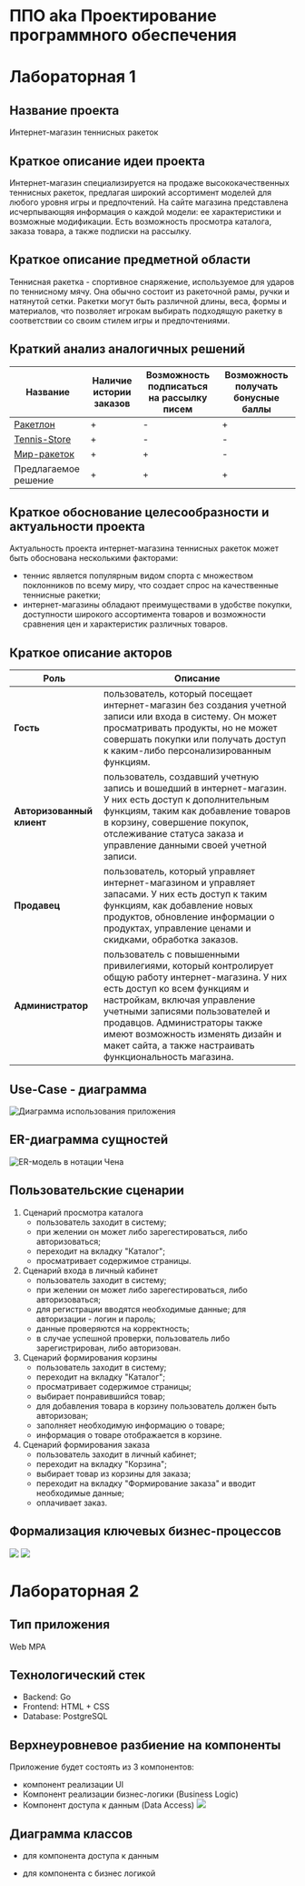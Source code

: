 # ППО aka Проектирование программного обеспечения

# Лабораторная 1

## Название проекта
Интернет-магазин теннисных ракеток

## Краткое описание идеи проекта
Интернет-магазин специализируется на продаже высококачественных теннисных ракеток, предлагая широкий ассортимент моделей для любого уровня игры и предпочтений. На сайте магазина представлена исчерпывающяя информация о каждой модели: ее характеристики и возможные модификации. Есть возможность просмотра каталога, заказа товара, а также подписки на рассылку.

## Краткое описание предметной области
Теннисная ракетка - спортивное снаряжение, используемое для ударов по теннисному мячу. Она обычно состоит из ракеточной рамы, ручки и натянутой сетки. Ракетки могут быть различной длины, веса, формы и материалов, что позволяет игрокам выбирать подходящую ракетку в соответствии со своим стилем игры и предпочтениями.

## Краткий анализ аналогичных решений
| Название | Наличие истории заказов | Возможность подписаться на рассылку писем | Возможность получать бонусные баллы | 
|-------------|---|---|---|
| [Ракетлон](https://racketlon.ru/)    | + | - | + |
| [Tennis-Store](https://tennis-store.ru/)| + | - | - |
| [Мир-ракеток](https://www.mirraketok.ru/) | + | + | - |
| Предлагаемое решение  | + | + | + |

## Краткое обоснование целесообразности и актуальности проекта
Актуальность проекта интернет-магазина теннисных ракеток может быть обоснована несколькими факторами:
- теннис является популярным видом спорта с множеством поклонников по всему миру, что создает спрос на качественные теннисные ракетки;
- интернет-магазины обладают преимуществами в удобстве покупки, доступности широкого ассортимента товаров и возможности сравнения цен и характеристик различных товаров.

## Краткое описание акторов
|Роль|Описание |
|--|--|
|**Гость**|пользователь, который посещает интернет-магазин без создания учетной записи или входа в систему. Он может просматривать продукты, но не может совершать покупки или получать доступ к каким-либо персонализированным функциям.|
|**Авторизованный клиент**|пользователь, создавший учетную запись и вошедший в интернет-магазин. У них есть доступ к дополнительным функциям, таким как добавление товаров в корзину, совершение покупок, отслеживание статуса заказа и управление данными своей учетной записи.|
|**Продавец**|пользователь, который управляет интернет-магазином и управляет запасами. У них есть доступ к таким функциям, как добавление новых продуктов, обновление информации о продуктах, управление ценами и скидками, обработка заказов.|
|**Администратор**|пользователь с повышенными привилегиями, который контролирует общую работу интернет-магазина. У них есть доступ ко всем функциям и настройкам, включая управление учетными записями пользователей и продавцов. Администраторы также имеют возможность изменять дизайн и макет сайта, а также настраивать функциональность магазина.|
   
## Use-Case - диаграмма
![Диаграмма использования приложения](./schemes/svg/use-case.svg) 

## ER-диаграмма сущностей
![ER-модель в нотации Чена](./schemes/svg/ER-roles.svg)  

## Пользовательские сценарии
1. Сценарий просмотра каталога
   - пользователь заходит в систему;
   - при желении он может либо зарегестироваться, либо авторизоваться;
   - переходит на вкладку "Каталог";
   - просматривает содержимое страницы.
2. Сценарий входа в личный кабинет
   - пользователь заходит в систему;
   - при желении он может либо зарегестироваться, либо авторизоваться;
   - для регистрации вводятся необходимые данные; для авторизации - логин и пароль;
   - данные проверяются на корректность;
   - в случае успешной проверки, пользователь либо зарегистрирован, либо авторизован.
3. Сценарий формирования корзины
   - пользователь заходит в систему;
   - переходит на вкладку "Каталог";
   - просматривает содержимое страницы;
   - выбирает понравившийся товар;
   - для добавления товара в корзину пользователь должен быть авторизован;
   - заполняет необходимую информацию о товаре;
   - информация о товаре отображается в корзине.
4. Сценарий формирования заказа
   - пользователь заходит в личный кабинет;
   - переходит на вкладку "Корзина";
   - выбирает товар из корзины для заказа;
   - переходит на вкладку "Формирование заказа" и вводит необходимые данные;
   - оплачивает заказ.

## Формализация ключевых бизнес-процессов
![](./schemes/svg/BPMN1.svg)
![](./schemes/svg/BPMN2.svg)  

# Лабораторная 2

## Тип приложения
Web MPA

## Технологический стек
- Backend: Go
- Frontend: HTML + CSS
- Database: PostgreSQL
  
## Верхнеуровневое разбиение на компоненты
Приложение будет состоять из 3 компонентов:
- компонент реализации UI
- Компонент реализации бизнес-логики (Business Logic)
- Компонент доступа к данным (Data Access)
![](./schemes/svg/top_level_components.svg)  


## Диаграмма классов 
- для компонента доступа к данным
  
- для компонента с бизнес логикой